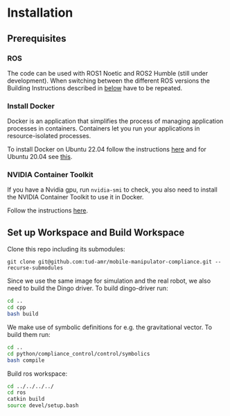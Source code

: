 # Installation

## Prerequisites

### ROS
The code can be used with ROS1 Noetic and ROS2 Humble (still under development). When switching between the different ROS versions the Building Instructions described in [below](#Set-up-Docker-Container-and-Build-Workspace) have to be repeated.

### Install Docker
Docker is an application that simplifies the process of managing application processes in containers. Containers let you run your applications in resource-isolated processes. 

To install Docker on Ubuntu 22.04 follow the instructions [here](https://www.digitalocean.com/community/tutorials/how-to-install-and-use-docker-on-ubuntu-22-04) and for Ubuntu 20.04 see [this](https://www.digitalocean.com/community/tutorials/how-to-install-and-use-docker-on-ubuntu-20-04).

###  NVIDIA Container Toolkit
If you have a Nvidia gpu, run `nvidia-smi` to check, you also need to install the NVIDIA Container Toolkit to use it in Docker.

Follow the instructions [here](https://docs.nvidia.com/datacenter/cloud-native/container-toolkit/latest/install-guide.html).

## Set up Workspace and Build Workspace
Clone this repo including its submodules:

```
git clone git@github.com:tud-amr/mobile-manipulator-compliance.git --recurse-submodules
```

Since we use the same image for simulation and the real robot, we also need to build the Dingo driver. To build dingo-driver run: 
```bash
cd ..
cd cpp
bash build
```

We make use of symbolic definitions for e.g. the gravitational vector. To build them run:
```bash
cd ..
cd python/compliance_control/control/symbolics
bash compile
```

Build ros workspace:
```bash
cd ../../../../
cd ros
catkin build
source devel/setup.bash
```
